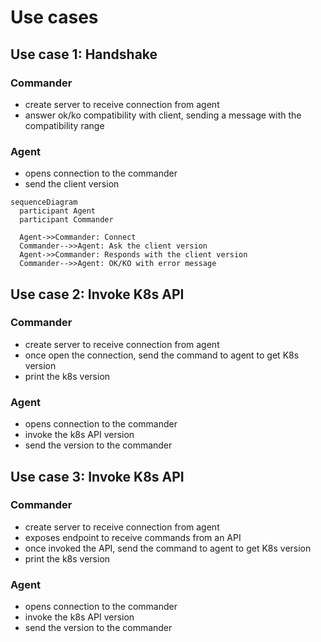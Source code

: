 # Use cases

## Use case 1: Handshake

### Commander

- create server to receive connection from agent
- answer ok/ko compatibility with client, sending a message with the compatibility range

### Agent

- opens connection to the commander
- send the client version

```mermaid
sequenceDiagram
  participant Agent
  participant Commander

  Agent->>Commander: Connect
  Commander-->>Agent: Ask the client version
  Agent->>Commander: Responds with the client version
  Commander-->>Agent: OK/KO with error message
```

## Use case 2: Invoke K8s API

### Commander

- create server to receive connection from agent
- once open the connection, send the command to agent to get K8s version
- print the k8s version

### Agent

- opens connection to the commander
- invoke the k8s API version
- send the version to the commander

## Use case 3: Invoke K8s API

### Commander

- create server to receive connection from agent
- exposes endpoint to receive commands from an API
- once invoked the API, send the command to agent to get K8s version
- print the k8s version

### Agent

- opens connection to the commander
- invoke the k8s API version
- send the version to the commander

